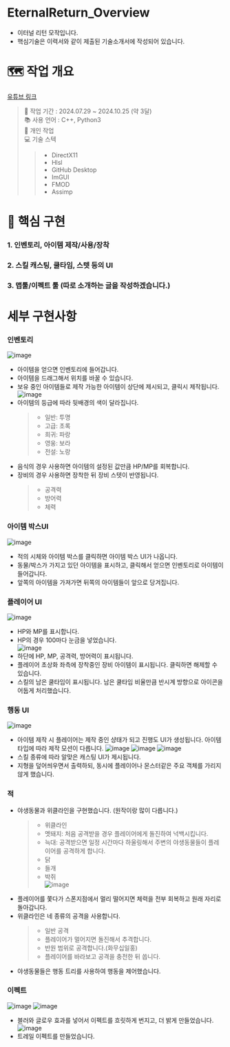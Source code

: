 # EternalReturn_Overview
- 이터널 리턴 모작입니다.  
- 핵심기술은 이력서와 같이 제출된 기술소개서에 작성되어 있습니다.  

# 🗺️ 작업  개요
[유튜브 링크](https://youtu.be/VZujHWG_ztw)  
> 🏁 작업 기간 : 2024.07.29 ~ 2024.10.25 (약 3달)  
> 📚 사용 언어 : C++, Python3  
> 🧍 개인 작업  
> 💻 기술 스텍  
>>- DirectX11  
>>- Hlsl  
>>- GitHub Desktop  
>>- ImGUI  
>>- FMOD  
>>- Assimp  

# 🚩 핵심 구현
### 1. 인벤토리, 아이템 제작/사용/장착
### 2. 스킬 캐스팅, 쿨타임, 스텟 등의 UI
### 3. 맵툴/이펙트 툴 (따로 소개하는 글을 작성하겠습니다.)

# 세부 구현사항
### 인벤토리
![image](https://github.com/user-attachments/assets/3f8428d9-bfa0-48dc-9dee-c4e38700cf60)  
- 아이템을 얻으면 인벤토리에 들어갑니다.  
- 아이템을 드래그해서 위치를 바꿀 수 있습니다.  
- 보유 중인 아이템들로 제작 가능한 아이템이 상단에 제시되고, 클릭시 제작됩니다.
  ![image](https://github.com/user-attachments/assets/774f38cc-8800-42c2-b159-a0db9e94c874)  
- 아이템의 등급에 따라 뒷배경의 색이 달라집니다.
   >- 일반: 투명
   >- 고급: 초록  
   >- 희귀: 파랑  
   >- 영웅: 보라  
   >- 전설: 노랑
- 음식의 경우 사용하면 아이템의 설정된 값만큼 HP/MP를 회복합니다.
- 장비의 경우 사용하면 장착한 뒤 장비 스텟이 반영됩니다.
   >- 공격력  
   >- 방어력  
   >- 체력
   
### 아이템 박스UI
![image](https://github.com/user-attachments/assets/a2fbd7c1-5aa1-429c-974a-5c7fefe9c3cf)  
- 적의 시체와 아이템 박스를 클릭하면 아이템 박스 UI가 나옵니다.  
- 동물/박스가 가지고 있던 아이템을 표시하고, 클릭해서 얻으면 인벤토리로 아이템이 들어갑니다.  
- 앞쪽의 아이템을 가져가면 뒤쪽의 아이템들이 앞으로 당겨집니다.  
### 플레이어 UI
![image](https://github.com/user-attachments/assets/4c180f66-d7f6-436a-9ec2-024c5a9b397c)  
- HP와 MP를 표시합니다.
- HP의 경우 100마다 눈금을 넣었습니다.  
![image](https://github.com/user-attachments/assets/841a0a56-6906-4bb2-8141-86fa7cba5294)  
- 하단에 HP, MP, 공격력, 방어력이 표시됩니다.
- 플레이어 초상화 좌측에 장착중인 장비 아이템이 표시됩니다. 클릭하면 해제할 수 있습니다.
- 스킬의 남은 쿨타임이 표시됩니다. 남은 쿨타임 비율만큼 반시계 방향으로 아이콘을 어둡게 처리했습니다.
### 행동 UI
![image](https://github.com/user-attachments/assets/98d5767d-57f0-4bdc-a4dd-7d97f561c80d)  
- 아이템 제작 시 플레이어는 제작 중인 샹태가 되고 진행도 UI가 생성됩니다.
  아이템 타입에 따라 제작 모션이 다릅니다.
![image](https://github.com/user-attachments/assets/2225063e-23a8-46f1-9333-74f4b69f32dc)
![image](https://github.com/user-attachments/assets/32bed7f6-3c89-4346-b98c-a7d681bc3fd1)
![image](https://github.com/user-attachments/assets/0023a2b5-7371-41bc-a6da-82c89344c3b5)
- 스킬 종류에 따라 알맞은 캐스팅 UI가 제시됩니다.
- 지형을 덮어씌우면서 출력하되, 동시에 플레이어나 몬스터같은 주요 객체를 가리지 않게 했습니다.

### 적
- 야생동물과 위클라인을 구현했습니다. (원작이랑 많이 다릅니다.)  
   >- 위클라인  
   >- 멧돼지: 처음 공격받을 경우 플레이어에게 돌진하여 넉백시킵니다.  
   >- 늑대: 공격받으면 일정 시간마다 하울링해서 주변의 야생동물들이 플레이어를 공격하게 합니다.  
   >- 닭  
   >- 들개  
   >- 박쥐  
   >![image](https://github.com/user-attachments/assets/98399b00-45a5-40ef-9ea8-d2683e893faa)  
- 플레이어를 쫓다가 스폰지점에서 멀리 떨어지면 체력을 전부 회복하고 원래 자리로 돌아갑니다.
- 위클라인은 네 종류의 공격을 사용합니다.
   >- 일반 공격
   >- 플레이어가 멀어지면 돌진해서 추격합니다.
   >- 반원 범위로 공격합니다.(화무십일홍)
   >- 플레이어를 바라보고 공격을 충전한 뒤 쏩니다.
- 야생동물들은 행동 트리를 사용하여 행동을 제어했습니다.

### 이펙트
![image](https://github.com/user-attachments/assets/46ee3e9a-a479-4e40-8430-5f90e879a213)
![image](https://github.com/user-attachments/assets/c47490ec-21b3-4de6-ba9e-2115b7331e63)  

- 블러와 글로우 효과를 넣어서 이펙트를 흐릿하게 번지고, 더 밝게 만들었습니다.
![image](https://github.com/user-attachments/assets/9bbf2030-6d67-45a9-867d-3bb75dc92c9c)  
- 트레일 이펙트를 만들었습니다.
